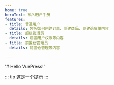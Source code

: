```yaml
---
home: true
heroText: 东岳用户手册
features:
- title: 普通用户
  details: 包括如何创建订单、创建商品、创建退货单内容
- title: 超级管理员
  details: 设置用户权限等内容
- title: 前置仓管理员
  details: 前置仓管理等内容

---
```


'# Hello VuePress!' 

::: tip
这是一个提示
:::
